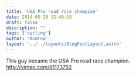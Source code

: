 ```yaml
---
title: 'USA Pro road race champion'
date: 2014-05-28 12:49:19
draft: false
description: ""
tags: ['cycling']
author: 'Andrew'
layout: '../../layouts/BlogPostLayout.astro'
---
```


This guy became the USA Pro road race champion. http://vimeo.com/81173752
